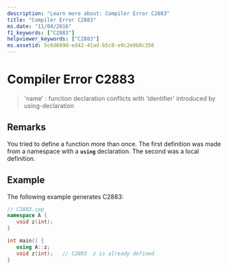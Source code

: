 ```yaml
---
description: "Learn more about: Compiler Error C2883"
title: "Compiler Error C2883"
ms.date: "11/04/2016"
f1_keywords: ["C2883"]
helpviewer_keywords: ["C2883"]
ms.assetid: 5c6d689d-ed42-41ad-b5c0-e9c2e0b8c356
---
```

# Compiler Error C2883

> 'name' : function declaration conflicts with 'identifier' introduced by using-declaration

## Remarks

You tried to define a function more than once. The first definition was made from a namespace with a **`using`** declaration. The second was a local definition.

## Example

The following example generates C2883:

```cpp
// C2883.cpp
namespace A {
   void z(int);
}

int main() {
   using A::z;
   void z(int);   // C2883  z is already defined
}
```
